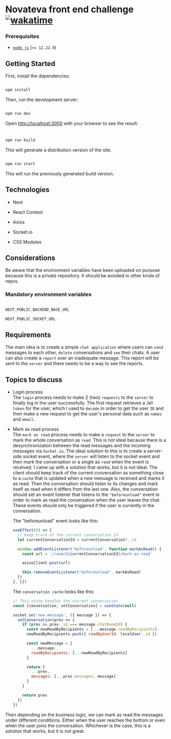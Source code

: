 # Novateva front end challenge [![wakatime](https://wakatime.com/badge/user/b9d25ba3-da9c-44da-9a0b-bd8bb81c6074/project/ab4cad2c-ffe2-4011-9b32-78503a9f3547.svg)](https://wakatime.com/badge/user/b9d25ba3-da9c-44da-9a0b-bd8bb81c6074/project/ab4cad2c-ffe2-4011-9b32-78503a9f3547)

### Prerequisites

- [`node js`](https://nodejs.org/en/) (`>= 12.22.0`)

## Getting Started

First, install the dependencies:

```bash

npm install

```

Then, run the development server:

```bash

npm run dev

```

Open [http://localhost:3000](http://localhost:3000) with your browser to see the result.

###

```bash

npm run build

```

This will generate a distribution version of the site.

```bash

npm run start

```

This will run the previously generated build version.

## Technologies

- Next

- React Context

- Axios

- Socket.io

- CSS Modules

## Considerations

Be aware that the environment variables have been uploaded on purpose because this is a private repository. It should be avoided in other kinds of repos.

### Mandatory environment variables

```bash

NEXT_PUBLIC_BACKEND_BASE_URL

NEXT_PUBLIC_SOCKET_URL

```

## Requirements

The main idea is to create a simple `chat application` where users can `send` messages to each other, `delete` conversations and `see` their chats.
A user can also create a `report` over an inadequate message. This report will be sent to the `server` and there needs to be a way to see the reports.

## Topics to discuss

- Login process\
  The `login` process needs to make 2 (two) `requests` to the `server` to finally log in the user successfully. The first request retrieves a `JWT token` for the user, which I used to `decode` in order to get the user `ID` and then make a new request to get the user's personal data such as `names` and `email`.

- Mark as read process\
  The `mark as read` process needs to make a `request` to the `server` to mark the whole conversation as `read`. This is not ideal because there is a desynchronization between the read messages and the incoming messages via `Socket.io`.
  The ideal solution to this is to create a server-side socket event, where the `server` will listen to the socket event and then mark the conversation or a single as `read` when the event is received.
  I came up with a solution that works, but it is not ideal. The client should keep track of the current conversation as something close to a `cache` that is updated when a new message is received and marks it as read. Then the conversation should listen to its changes and mark itself as read when it differs from the last one. Also, the conversation should set an event listener that listens to the `"beforeunload"` event in order to mark as read the conversation when the user leaves the chat. These events should only be triggered if the user is currently in the conversation.

  The "beforeunload" event looks like this:

  ```js
  useEffect(() => {
    // Keep track of the current conversation id
    let currentConversationId = currentConversation?._id

    window.addEventListener('beforeunload', function markAsRead() {
      const url = `/room/${currentConversationId}/mark-as-read`

      axiosClient.post(url)

      this.removeEventListener('beforeunload', markAsRead)
    })
  }, [])
  ```

  The `conversation cache` looks like this:

  ```js
  // This state handles the current conversation
  const [conversation, setConversation] = useState(null)

  socket.on('new message', ({ message }) => {
    setConversation(prev => {
      if (prev && prev._id === message.chatRoomId) {
        const newReadByRecipients = [...message.readByRecipients]
        newReadByRecipients.push({ readByUserId: localUser._id })

        const newMessage = {
          ...message,
          readByRecipients: [...newReadByRecipients]
        }

        return {
          ...prev,
          messages: [...prev.messages, message]
        }
      }

      return prev
    })
  })
  ```

Then depending on the business logic, we can mark as read the messages under different conditions.
Either when the user reaches the bottom or even when the user joins the conversation.
Whichever is the case, this is a solution that works, but it is not great.
